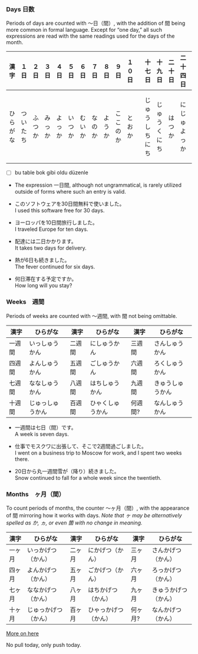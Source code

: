 ### Days  日数
Periods of days are counted with ～日（間）, with the addition of 間 being more common in formal language. Except for “one day,” all such expressions are read with the same readings used for the days of the month.

| 漢字   | １日   | ２日  | ３日  | ４日  | ５日  | ６日  | ７日  | ８日  | ９日   | １０日 |     | 十七日     | 十九日    | 二十日 | 二十四日   | 二十七日     | 二十九日   | 三十日     | 五十日    | 百日    | 何日？  |
| ---- | ---- | --- | --- | --- | --- | --- | --- | --- | ---- | --- | --- | ------- | ------ | --- | ------ | -------- | ------ | ------- | ------ | ----- | ---- |
| ひらがな | ついたち | ふつか | みっか | よっか | いつか | むいか | なのか | ようか | ここのか | とおか |     | じゅうしちにち | じゅうくにち | はつか | にじゅよっか | にじゅうしちにち | にじゅくにち | さんじゅうにち | ごじゅうにち | ひゃくにち | なんにち |
- [ ] bu table bok gibi oldu düzenle
 - The expression 一日間, although not ungrammatical, is rarely utilized outside of forms where such an entry is valid.
 
- このソフトウェアを30日間無料で使いました。  
   I used this software free for 30 days.

- ヨーロッパを10日間旅行しました。  
   I traveled Europe for ten days.

- 配達には二日かかります。  
  It takes two days for delivery.

- 熱が6日も続きました。  
  The fever continued for six days.

- 何日滞在する予定ですか。  
   How long will you stay?
### Weeks　週間
Periods of weeks are counted with ～週間, with 間 not being omittable.

| 漢字  | ひらがな     | 漢字  | ひらがな     | 漢字   | ひらがな     |
| --- | -------- | --- | -------- | ---- | -------- |
| 一週間 | いっしゅうかん  | 二週間 | にしゅうかん   | 三週間  | さんしゅうかん  |
| 四週間 | よんしゅうかん  | 五週間 | ごしゅうかん   | 六週間  | ろくしゅうかん  |
| 七週間 | ななしゅうかん  | 八週間 | はちしゅうかん  | 九週間  | きゅうしゅうかん |
| 十週間 | じゅっしゅうかん | 百週間 | ひゃくしゅうかん | 何週間? | なんしゅうかん  |
- 一週間は七日（間）です。  
   A week is seven days.

- 仕事でモスクワに出張して、そこで2週間過ごしました。  
   I went on a business trip to Moscow for work, and I spent two weeks there.

- 20日から丸一週間雪が（降り）続きました。  
   Snow continued to fall for a whole week since the twentieth.
### Months　ヶ月（間）
To count periods of months, the counter ～ヶ月（間）, with the appearance of 間 mirroring how it works with days. 
*Note that ヶ may be alternatively spelled as か, ヵ, or even 箇 with no change in meaning.*

| 漢字  | ひらがな       | 漢字  | ひらがな       | 漢字   | ひらがな       |
| --- | ---------- | --- | ---------- | ---- | ---------- |
| 一ヶ月 | いっかげつ（かん）  | 二ヶ月 | にかげつ（かん）   | 三ヶ月  | さんかげつ（かん）  |
| 四ヶ月 | よんかげつ（かん）  | 五ヶ月 | ごかげつ（かん）   | 六ヶ月  | ろっかげつ（かん）  |
| 七ヶ月 | ななかげつ（かん）  | 八ヶ月 | はちかげつ（かん）  | 九ヶ月  | きゅうかげつ（かん） |
| 十ヶ月 | じゅっかげつ（かん） | 百ヶ月 | ひゃっかげつ（かん） | 何ヶ月? | なんかげつ（かん）  |
[More on here](https://imabi.org/counters-iii-time-part-i-%e6%97%a5-%e9%80%b1%e9%96%93-%e6%9c%88-%e5%b9%b4-etc/)

No pull today, only push today.